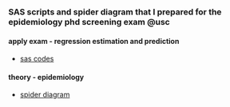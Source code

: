 ### SAS scripts and spider diagram that I prepared for the epidemiology phd screening exam @usc  

#### apply exam - regression estimation and prediction   
- [sas codes](./apply/)

#### theory - epidemiology  
- [spider diagram](./theory/)


